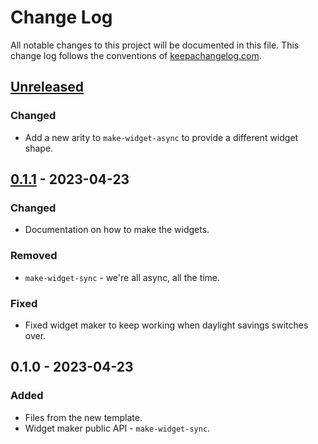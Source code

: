# Change Log
All notable changes to this project will be documented in this file. This change log follows the conventions of [keepachangelog.com](http://keepachangelog.com/).

## [Unreleased]
### Changed
- Add a new arity to `make-widget-async` to provide a different widget shape.

## [0.1.1] - 2023-04-23
### Changed
- Documentation on how to make the widgets.

### Removed
- `make-widget-sync` - we're all async, all the time.

### Fixed
- Fixed widget maker to keep working when daylight savings switches over.

## 0.1.0 - 2023-04-23
### Added
- Files from the new template.
- Widget maker public API - `make-widget-sync`.

[Unreleased]: https://sourcehost.site/your-name/graphnotes/compare/0.1.1...HEAD
[0.1.1]: https://sourcehost.site/your-name/graphnotes/compare/0.1.0...0.1.1
